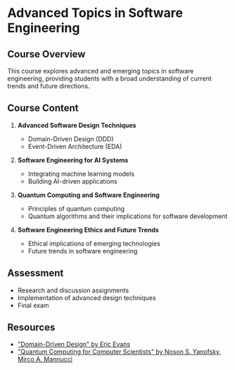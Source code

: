 # Advanced Topics in Software Engineering

## Course Overview
This course explores advanced and emerging topics in software engineering, providing students with a broad understanding of current trends and future directions.

## Course Content
1. **Advanced Software Design Techniques**
   - Domain-Driven Design (DDD)
   - Event-Driven Architecture (EDA)

2. **Software Engineering for AI Systems**
   - Integrating machine learning models
   - Building AI-driven applications

3. **Quantum Computing and Software Engineering**
   - Principles of quantum computing
   - Quantum algorithms and their implications for software development

4. **Software Engineering Ethics and Future Trends**
   - Ethical implications of emerging technologies
   - Future trends in software engineering
   
## Assessment
- Research and discussion assignments
- Implementation of advanced design techniques
- Final exam

## Resources
- ["Domain-Driven Design" by Eric Evans](https://fabiofumarola.github.io/nosql/readingMaterial/Evans03.pdf)
- ["Quantum Computing for Computer Scientists" by Noson S. Yanofsky, Mirco A. Mannucci](https://assets.cambridge.org/97805218/79965/frontmatter/9780521879965_frontmatter.pdf)
